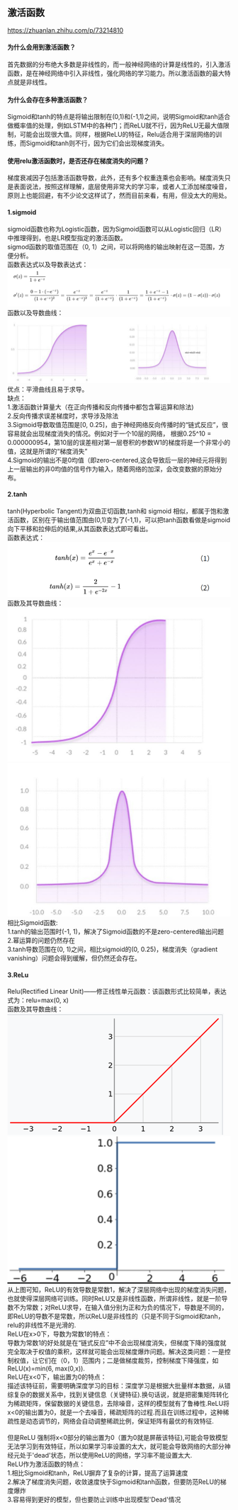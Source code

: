 激活函数
-------
https://zhuanlan.zhihu.com/p/73214810
#### 为什么会用到激活函数？
首先数据的分布绝大多数是非线性的，而一般神经网络的计算是线性的，引入激活函数，是在神经网络中引入非线性，强化网络的学习能力。所以激活函数的最大特点就是非线性。
#### 为什么会存在多种激活函数？
Sigmoid和tanh的特点是将输出限制在(0,1)和(-1,1)之间，说明Sigmoid和tanh适合做概率值的处理，例如LSTM中的各种门；而ReLU就不行，因为ReLU无最大值限制，可能会出现很大值。同样，根据ReLU的特征，Relu适合用于深层网络的训练，而Sigmoid和tanh则不行，因为它们会出现梯度消失。
#### 使用relu激活函数时，是否还存在梯度消失的问题？
梯度衰减因子包括激活函数导数，此外，还有多个权重连乘也会影响。梯度消失只是表面说法，按照这样理解，底层使用非常大的学习率，或者人工添加梯度噪音，原则上也能回避，有不少论文这样试了，然而目前来看，有用，但没太大的用处。
#### 1.sigmoid
sigmoid函数也称为Logistic函数，因为Sigmoid函数可以从Logistic回归（LR）中推理得到，也是LR模型指定的激活函数。<br>
sigmod函数的取值范围在（0, 1）之间，可以将网络的输出映射在这一范围，方便分析。<br>
函数表达式以及导数表达式：<br>
![sigmoid](https://github.com/MA-JIE/pytorch-deep-learning/blob/master/%E6%BF%80%E6%B4%BB%E5%87%BD%E6%95%B0%E4%B8%8E%E6%8D%9F%E5%A4%B1%E5%87%BD%E6%95%B0/img/sigmoid.png)
函数以及导数曲线：<br>
![sigmoid](https://github.com/MA-JIE/pytorch-deep-learning/blob/master/%E6%BF%80%E6%B4%BB%E5%87%BD%E6%95%B0%E4%B8%8E%E6%8D%9F%E5%A4%B1%E5%87%BD%E6%95%B0/img/sigmoid2.png)
优点：平滑曲线且易于求导。<br>
缺点：<br>
1.激活函数计算量大（在正向传播和反向传播中都包含幂运算和除法)<br>
2.反向传播求误差梯度时，求导涉及除法<br>
3.Sigmoid导数取值范围是[0, 0.25]，由于神经网络反向传播时的“链式反应”，很容易就会出现梯度消失的情况。例如对于一个10层的网络， 根据0.25^10 = 0.000000954，第10层的误差相对第一层卷积的参数W1的梯度将是一个非常小的值，这就是所谓的“梯度消失”<br>
4.Sigmoid的输出不是0均值（即zero-centered,这会导致后一层的神经元将得到上一层输出的非0均值的信号作为输入，随着网络的加深，会改变数据的原始分布。

#### 2.tanh
tanh(Hyperbolic Tangent)为双曲正切函数,tanh和 sigmoid 相似，都属于饱和激活函数，区别在于输出值范围由(0,1)变为了(-1,1)，可以把tanh函数看做是sigmoid向下平移和拉伸后的结果,从其函数表达式即可看出。<br>
函数表达式：<br>
![tanh](https://github.com/MA-JIE/pytorch-deep-learning/blob/master/%E6%BF%80%E6%B4%BB%E5%87%BD%E6%95%B0%E4%B8%8E%E6%8D%9F%E5%A4%B1%E5%87%BD%E6%95%B0/img/tanh.png)
函数及其导数曲线：<br>
![tanh1](https://github.com/MA-JIE/pytorch-deep-learning/blob/master/%E6%BF%80%E6%B4%BB%E5%87%BD%E6%95%B0%E4%B8%8E%E6%8D%9F%E5%A4%B1%E5%87%BD%E6%95%B0/img/tanh1.png)
![tanh2](https://github.com/MA-JIE/pytorch-deep-learning/blob/master/%E6%BF%80%E6%B4%BB%E5%87%BD%E6%95%B0%E4%B8%8E%E6%8D%9F%E5%A4%B1%E5%87%BD%E6%95%B0/img/tanh2.png)
相比Sigmoid函数:<br>
1.tanh的输出范围时(-1, 1)，解决了Sigmoid函数的不是zero-centered输出问题 <br>
2.幂运算的问题仍然存在 <br>
3.tanh导数范围在(0, 1)之间，相比sigmoid的(0, 0.25)，梯度消失（gradient vanishing）问题会得到缓解，但仍然还会存在。<br>

#### 3.ReLu
Relu(Rectified Linear Unit)——修正线性单元函数：该函数形式比较简单，表达式为：relu=max(0, x)<br>
函数及其导数曲线：<br>
![relu](https://github.com/MA-JIE/pytorch-deep-learning/blob/master/%E6%BF%80%E6%B4%BB%E5%87%BD%E6%95%B0%E4%B8%8E%E6%8D%9F%E5%A4%B1%E5%87%BD%E6%95%B0/img/relu.png)
![relu](https://github.com/MA-JIE/pytorch-deep-learning/blob/master/%E6%BF%80%E6%B4%BB%E5%87%BD%E6%95%B0%E4%B8%8E%E6%8D%9F%E5%A4%B1%E5%87%BD%E6%95%B0/img/relu1.png) <br>
从上图可知，ReLU的有效导数是常数1，解决了深层网络中出现的梯度消失问题，也就使得深层网络可训练。同时ReLU又是非线性函数，所谓非线性，就是一阶导数不为常数；对ReLU求导，在输入值分别为正和为负的情况下，导数是不同的，即ReLU的导数不是常数，所以ReLU是非线性的（只是不同于Sigmoid和tanh，relu的非线性不是光滑的.<br>
ReLU在x>0下，导数为常数1的特点：<br>
导数为常数1的好处就是在“链式反应”中不会出现梯度消失，但梯度下降的强度就完全取决于权值的乘积，这样就可能会出现梯度爆炸问题。解决这类问题：一是控制权值，让它们在（0，1）范围内；二是做梯度裁剪，控制梯度下降强度，如ReLU(x)=min(6, max(0,x)).<br>
ReLU在x<0下，输出置为0的特点：<br>
描述该特征前，需要明确深度学习的目标：深度学习是根据大批量样本数据，从错综复杂的数据关系中，找到关键信息（关键特征).换句话说，就是把密集矩阵转化为稀疏矩阵，保留数据的关键信息，去除噪音，这样的模型就有了鲁棒性.ReLU将x<0的输出置为0，就是一个去噪音，稀疏矩阵的过程.而且在训练过程中，这种稀疏性是动态调节的，网络会自动调整稀疏比例，保证矩阵有最优的有效特征.<br>\
但是ReLU 强制将x<0部分的输出置为0（置为0就是屏蔽该特征),可能会导致模型无法学习到有效特征，所以如果学习率设置的太大，就可能会导致网络的大部分神经元处于'dead'状态，所以使用ReLU的网络，学习率不能设置太大.<br>
ReLU作为激活函数的特点：<br>
1.相比Sigmoid和tanh，ReLU摒弃了复杂的计算，提高了运算速度 <br>
2.解决了梯度消失问题，收敛速度快于Sigmoid和tanh函数，但要防范ReLU的梯度爆炸 <br>
3.容易得到更好的模型，但也要防止训练中出现模型'Dead'情况 <br>


